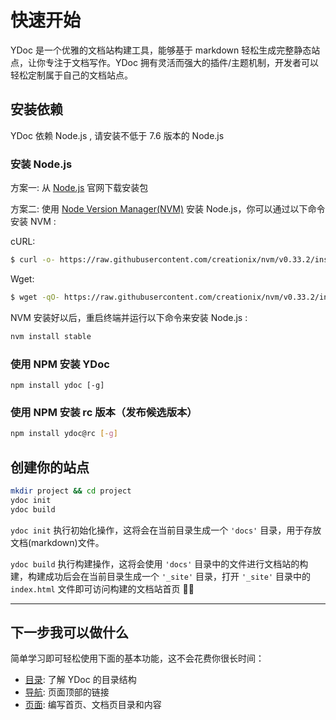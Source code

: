 # 快速开始

YDoc 是一个优雅的文档站构建工具，能够基于 markdown 轻松生成完整静态站点，让你专注于文档写作。YDoc 拥有灵活而强大的插件/主题机制，开发者可以轻松定制属于自己的文档站点。

## 安装依赖

YDoc 依赖 Node.js , 请安装不低于 7.6 版本的 Node.js

### 安装 Node.js

方案一: 从 [Node.js](https://nodejs.org/en/) 官网下载安装包

方案二: 使用 [Node Version Manager(NVM)](https://github.com/creationix/nvm) 安装 Node.js，你可以通过以下命令安装 NVM :

cURL:
``` bash
$ curl -o- https://raw.githubusercontent.com/creationix/nvm/v0.33.2/install.sh | bash
```

Wget:
``` bash
$ wget -qO- https://raw.githubusercontent.com/creationix/nvm/v0.33.2/install.sh | bash
```

NVM 安装好以后，重启终端并运行以下命令来安装 Node.js :

``` bash
nvm install stable
```

### 使用 NPM 安装 YDoc

```
npm install ydoc [-g]
```

### 使用 NPM 安装 rc 版本（发布候选版本）

``` bash
npm install ydoc@rc [-g]
```

## 创建你的站点

``` bash
mkdir project && cd project
ydoc init
ydoc build
```

`ydoc init` 执行初始化操作，这将会在当前目录生成一个 `'docs'` 目录，用于存放文档(markdown)文件。

`ydoc build` 执行构建操作，这将会使用 `'docs'` 目录中的文件进行文档站的构建，构建成功后会在当前目录生成一个 `'_site'` 目录，打开 `'_site'` 目录中的  `index.html` 文件即可访问构建的文档站首页 🎉🎉

-------------------

## 下一步我可以做什么

简单学习即可轻松使用下面的基本功能，这不会花费你很长时间：

- [目录](structure.md): 了解 YDoc 的目录结构
- [导航](nav.md): 页面顶部的链接
- [页面](pages-index.md): 编写首页、文档页目录和内容